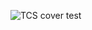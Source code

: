 ![TCS cover](https://static.wikia.nocookie.net/ttmodding/images/a/a8/Lego_Star_Wars_-_The_Complete_Saga_cover.jpg/revision/latest/scale-to-width-down/400?cb=20200214220654)
test
